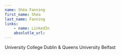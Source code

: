 ```yaml
---
name: Shéa Fanning
first_name: Shéa
last_name: Fanning
links:
	- name: LinkedIn
	absolutle_url:
---
```

University College Dublin & Queens University Belfast
